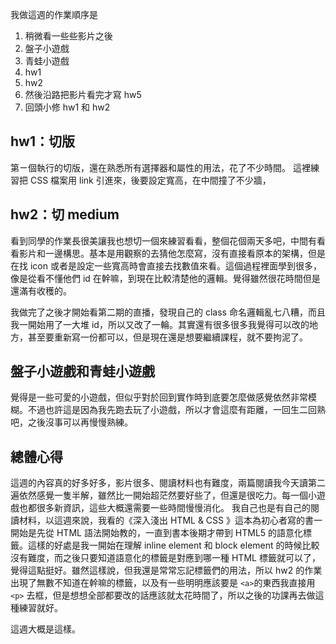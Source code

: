 我做這週的作業順序是
1. 稍微看一些些影片之後
2. 盤子小遊戲
3. 青蛙小遊戲
4. hw1
5. hw2
6. 然後沿路把影片看完才寫 hw5 
7. 回頭小修 hw1 和 hw2

## hw1：切版
第ㄧ個執行的切版，還在熟悉所有選擇器和屬性的用法，花了不少時間。
這裡練習把 CSS 檔案用 link 引進來，後要設定寬高，在中間撞了不少牆，

## hw2：切 medium 
看到同學的作業長很美讓我也想切一個來練習看看，整個花個兩天多吧，中間有看看影片和一邊構思。基本是用觀察的去猜他怎麼寫，沒有直接看原本的架構，但是在找 icon 或者是設定一些寬高時會直接去找數值來看。這個過程裡面學到很多，像是從看不懂他們 id 在幹嘛，到現在比較清楚他的邏輯。覺得雖然很花時間但是還滿有收穫的。

我做完了之後才開始看第二期的直播，發現自己的 class 命名邏輯亂七八糟，而且我一開始用了一大堆 id，所以又改了一輪。其實還有很多很多我覺得可以改的地方，甚至要重新寫一份都可以，但是現在還是想要繼續課程，就不要拘泥了。

## 盤子小遊戲和青蛙小遊戲
覺得是一些可愛的小遊戲，但似乎對於回到實作時到底要怎麼做感覺依然非常模糊。不過也許這是因為我先跑去玩了小遊戲，所以才會這麼有距離，一回生二回熟吧，之後沒事可以再慢慢熟練。

## 總體心得
這週的內容真的好多好多，影片很多、閱讀材料也有難度，兩篇閱讀我今天讀第二遍依然感覺一隻半解，雖然比一開始超茫然要好些了，但還是很吃力。每一個小遊戲也都很多新資訊，這些大概還需要一些時間慢慢消化。
我自己也是有自己的閱讀材料，以這週來說，我看的《深入淺出 HTML & CSS 》這本為初心者寫的書一開始是先從 HTML 語法開始教的，一直到書本後期才帶到 HTML5 的語意化標籤。這樣的好處是我一開始在理解 inline element 和 block element 的時候比較沒有難度，而之後只要知道語意化的標籤是對應到哪一種 HTML 標籤就可以了，覺得這點挺好。雖然這樣說，但我還是常常忘記標籤們的用法，所以 hw2 的作業出現了無數不知道在幹嘛的標籤，以及有一些明明應該要是 `<a>`的東西我直接用 `<p>` 去框，但是想想全部都要改的話應該就太花時間了，所以之後的功課再去做這種練習就好。

這週大概是這樣。
